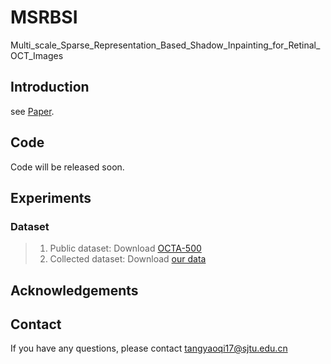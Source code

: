 # MSRBSI
Multi_scale_Sparse_Representation_Based_Shadow_Inpainting_for_Retinal_OCT_Images

## Introduction
see [Paper](https://github.com/soleil-de-pluie/MSRBSI/raw/main/Paper/Multi_scale_Sparse_Representation_Based_Shadow_Inpainting_for_Retinal_OCT_Images.pdf).

## Code
Code will be released soon.

## Experiments
### Dataset
>1. Public dataset: Download [OCTA-500](https://ieee-dataport.org/open-access/octa-500)
>2. Collected dataset: Download [our data](http://www.yuyeling.com/project/mgu-net/)

## Acknowledgements

## Contact
If you have any questions, please contact [tangyaoqi17@sjtu.edu.cn](tangyaoqi17@sjtu.edu.cn)
